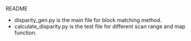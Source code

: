 README

- disparity_gen.py is the main file for block matching method.
- calculate_disparity.py is the test file for different scan range and map function.
